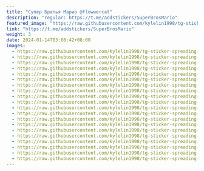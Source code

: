 ```yaml
---
title: "Супер Братья Марио @flowwercat"
description: "regular: https://t.me/addstickers/SuperBrosMario"
featured_image: "https://raw.githubusercontent.com/kylelin1998/tg-sticker-spreading-worldwide-images/main/img/2b798c8f-6045-4578-9811-0bce3ffd51a6.jpg"
link: "https://t.me/addstickers/SuperBrosMario"
weight: 3
date: 2024-01-14T03:08:42+08:00
images:
  - https://raw.githubusercontent.com/kylelin1998/tg-sticker-spreading-worldwide-images/main/img/2b798c8f-6045-4578-9811-0bce3ffd51a6.jpg
  - https://raw.githubusercontent.com/kylelin1998/tg-sticker-spreading-worldwide-images/main/img/dcf083a2-20f0-4e56-89a3-dd115b6f07c2.jpg
  - https://raw.githubusercontent.com/kylelin1998/tg-sticker-spreading-worldwide-images/main/img/96983f37-14a2-46ce-89d5-5434b9134ea9.jpg
  - https://raw.githubusercontent.com/kylelin1998/tg-sticker-spreading-worldwide-images/main/img/31f137d0-45f9-4c1c-b4ac-8b708f1d2e6c.jpg
  - https://raw.githubusercontent.com/kylelin1998/tg-sticker-spreading-worldwide-images/main/img/5908789c-8d8c-4df6-afce-3b26c77b7906.jpg
  - https://raw.githubusercontent.com/kylelin1998/tg-sticker-spreading-worldwide-images/main/img/f302ad75-363d-484e-bc88-a6833749bfae.jpg
  - https://raw.githubusercontent.com/kylelin1998/tg-sticker-spreading-worldwide-images/main/img/d9cb1276-8d89-4c34-b74e-1f9a7fdb503b.jpg
  - https://raw.githubusercontent.com/kylelin1998/tg-sticker-spreading-worldwide-images/main/img/9946ce48-267f-4ae0-9d47-faa3879bb567.jpg
  - https://raw.githubusercontent.com/kylelin1998/tg-sticker-spreading-worldwide-images/main/img/54059caa-ed51-4a76-83b5-dd29641a46ef.jpg
  - https://raw.githubusercontent.com/kylelin1998/tg-sticker-spreading-worldwide-images/main/img/b69ebe60-6dd0-4e80-bb94-60722fda146a.jpg
  - https://raw.githubusercontent.com/kylelin1998/tg-sticker-spreading-worldwide-images/main/img/9be147f5-0651-449e-9d05-66eb6c38be41.jpg
  - https://raw.githubusercontent.com/kylelin1998/tg-sticker-spreading-worldwide-images/main/img/fb9be344-b4df-4692-902c-30935a25832a.jpg
  - https://raw.githubusercontent.com/kylelin1998/tg-sticker-spreading-worldwide-images/main/img/98779772-f5ec-47c7-9c96-fda8501b082b.jpg
  - https://raw.githubusercontent.com/kylelin1998/tg-sticker-spreading-worldwide-images/main/img/78d00319-ca63-4ae8-8070-480dcd850b8f.jpg
  - https://raw.githubusercontent.com/kylelin1998/tg-sticker-spreading-worldwide-images/main/img/dde9958f-c26c-489b-a445-b2bd1d48873c.jpg
  - https://raw.githubusercontent.com/kylelin1998/tg-sticker-spreading-worldwide-images/main/img/237283b5-70ff-4a5d-9676-7c2c0bfb2517.jpg
  - https://raw.githubusercontent.com/kylelin1998/tg-sticker-spreading-worldwide-images/main/img/bf228151-86b9-4b91-b015-38bfff118798.jpg
  - https://raw.githubusercontent.com/kylelin1998/tg-sticker-spreading-worldwide-images/main/img/877ed223-f531-43cf-b138-4d6802bfcf34.jpg
  - https://raw.githubusercontent.com/kylelin1998/tg-sticker-spreading-worldwide-images/main/img/34d7a24a-1c4f-4218-961a-e136131a6e24.jpg
  - https://raw.githubusercontent.com/kylelin1998/tg-sticker-spreading-worldwide-images/main/img/02092230-f101-4d95-85c9-5c6c8d76bf8e.jpg
---
```

